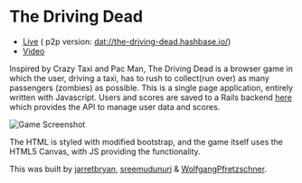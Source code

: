 # The Driving Dead

* [Live](https://the-driving-dead.surge.sh/) ( p2p version: [dat://the-driving-dead.hashbase.io/](dat://the-driving-dead.hashbase.io/)) 
* [Video](https://www.youtube.com/watch?v=dBvCOW5FHKU&t=76s)


Inspired by Crazy Taxi and Pac Man, The Driving Dead is a browser game in which the user, driving a taxi, has to rush to collect(run over) as many passengers (zombies) as possible. This is a single page application, entirely written with Javascript. Users and scores are saved to a Rails backend [here](https://github.com/jarretbryan/crazyLyft-backend) which provides the API to manage user data and scores.

![Game Screenshot](https://thepracticaldev.s3.amazonaws.com/i/eq7xuvmgwtic7xtveuq6.png)

The HTML is styled with modified bootstrap, and the game itself uses the HTML5 Canvas, with JS providing the functionality.

This was built by [jarretbryan](https://github.com/jarretbryan), [sreemudunuri](https://github.com/sreemudunuri) & [WolfgangPfretzschner](https://github.com/WolfgangPfretzschner).

